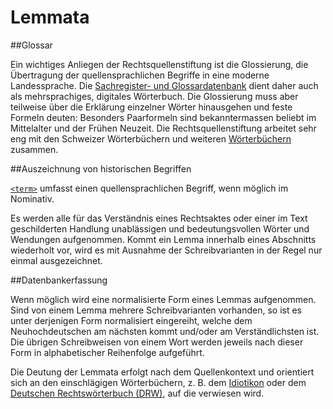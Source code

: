 # Lemmata

##Glossar

Ein wichtiges Anliegen der Rechtsquellenstiftung ist die Glossierung, die Übertragung der quellensprachlichen Begriffe in eine moderne Landessprache. Die [Sachregister- und Glossardatenbank](https://www.ssrq-sds-fds.ch/lemma-db-edit/search/search-form.xq) dient daher auch als mehrsprachiges, digitales Wörterbuch. Die Glossierung muss aber teilweise über die Erklärung einzelner Wörter hinausgehen und feste Formeln deuten: Besonders Paarformeln sind bekanntermassen beliebt im Mittelalter und der Frühen Neuzeit. Die Rechtsquellenstiftung arbeitet sehr eng mit den Schweizer Wörterbüchern und weiteren [Wörterbüchern](https://woerterbuchnetz.de/#0) zusammen. 

##Auszeichnung von historischen Begriffen

 [`<term>`](term.de.md) umfasst einen quellensprachlichen Begriff, wenn möglich im Nominativ. 
 
 Es werden alle für das Verständnis eines  Rechtsaktes oder einer im Text geschilderten Handlung unablässigen und bedeutungsvollen Wörter und Wendungen aufgenommen. Kommt ein Lemma  innerhalb eines Abschnitts wiederholt vor, wird es mit Ausnahme der Schreibvarianten in der Regel nur einmal ausgezeichnet.
 
##Datenbankerfassung
 
Wenn möglich wird eine normalisierte Form eines Lemmas aufgenommen. Sind von einem Lemma mehrere Schreibvarianten vorhanden, so ist es unter derjenigen Form normalisiert eingereiht, welche dem Neuhochdeutschen am nächsten kommt und/oder am Verständlichsten ist. Die übrigen Schreibweisen von einem Wort werden jeweils nach dieser Form in alphabetischer Reihenfolge aufgeführt. 

Die Deutung der Lemmata erfolgt nach dem Quellenkontext und orientiert sich an den einschlägigen Wörterbüchern, z. B. dem [Idiotikon](https://www.idiotikon.ch/) oder dem [Deutschen Rechtswörterbuch (DRW)](https://drw.hadw-bw.de/drw-cgi/zeige), auf die verwiesen wird.